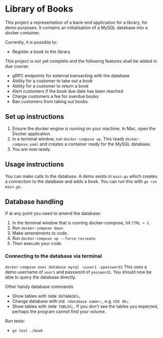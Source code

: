 # Library of Books

This project a representation of a back-end application for a library, for demo purposes. It contains an initialisation of a MySQL database into a docker container.

Currently, it is possible to:
* Register a book to the library

This project is not yet complete and the following features shall be added in due course:
* gRPC endpoints for external transacting with the database
* Ability for a customer to take out a book
* Ability for a customer to return a book
* Alert customers if the book due date has been reached
* Charge customers a fee for overdue books
* Ban customers from taking out books

## Set up instructions
1. Ensure the docker engine is running on your machine. In Mac, open the Docker application.
1. In a terminal window, run `docker-compose up`. This reads `docker-compose.yaml` and creates a container ready for the MySQL database.
1. You are now ready.

## Usage instructions
You can make calls to the database. A demo exists in `main.go` which creates a connection to the database and adds a book. You can run this with `go run main.go`.

## Database handling
If at any point you need to amend the database:
1. In the terminal window that is running docker-compose, hit `CTRL + C`.
1. Run `docker-compose down`.
1. Make amendments to code.
1. Run `docker-compose up --force-recreate`
1. Then execute your code.

### Connecting to the database via terminal
```docker-compose exec database mysql -uuser1 -ppassword1```
This uses a demo username of `user1` and password of `password1`. You should now be able to query the database directly.

Other handy database commands
* Show tables with `SHOW DATABASES;`
* Change database with `USE <database name>;`, e.g. `USE db;`.
* Show tables with `SHOW TABLES;`. If you don't see the tables you expected, perhaps the program cannot find your volume.

Run tests:
* `go test ./book`